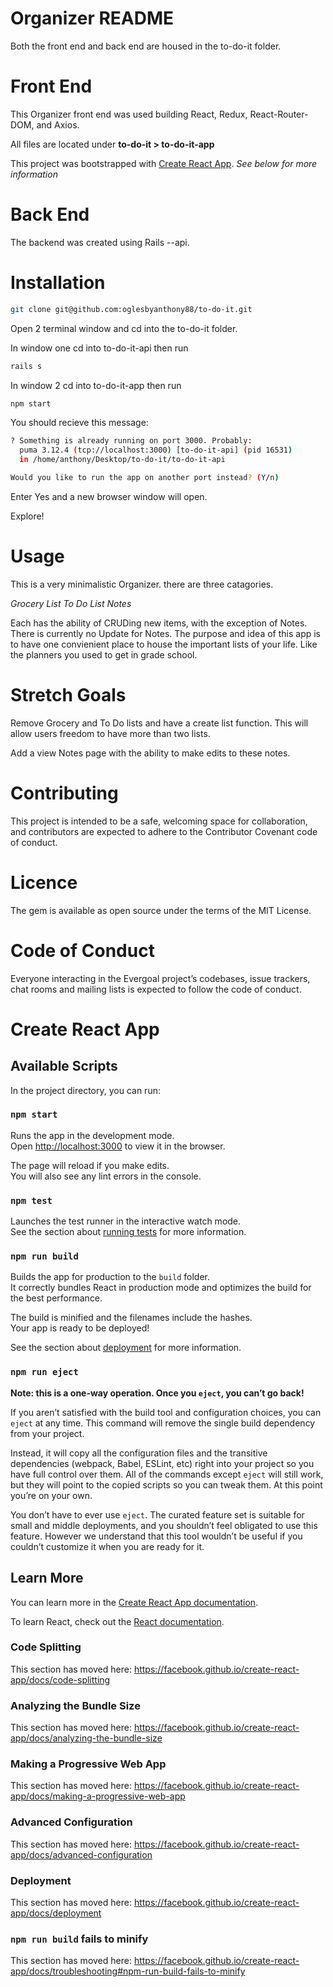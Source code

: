 # Organizer README

Both the front end and back end are housed in the to-do-it folder.

# Front End

This Organizer front end was used building React, Redux, React-Router-DOM, and Axios.

All files are located under **to-do-it > to-do-it-app**

This project was bootstrapped with [Create React App](https://github.com/facebook/create-react-app). *See below for more information*

# Back End

The backend was created using Rails --api.

# Installation

```bash
git clone git@github.com:oglesbyanthony88/to-do-it.git
```

Open 2 terminal window and cd into the to-do-it folder.

In window one cd into to-do-it-api then run

```bash
rails s
```

In window 2 cd into to-do-it-app then run

```bash
npm start
``` 

You should recieve this message:

```bash
? Something is already running on port 3000. Probably:
  puma 3.12.4 (tcp://localhost:3000) [to-do-it-api] (pid 16531)
  in /home/anthony/Desktop/to-do-it/to-do-it-api

Would you like to run the app on another port instead? (Y/n)
```

Enter Yes and a new browser window will open.

Explore!

# Usage

This is a very minimalistic Organizer. there are three catagories.

*Grocery List* *To Do List* *Notes*

Each has the ability of CRUDing new items, with the exception of Notes. There is currently no Update for Notes. The purpose and idea of this app is to have one convienient place to house the important lists of your life. Like the planners you used to get in grade school.

# Stretch Goals

Remove Grocery and To Do lists and have a create list function. This will allow users freedom to have more than two lists.

Add a view Notes page with the ability to make edits to these notes.

# Contributing

This project is intended to be a safe, welcoming space for collaboration, and contributors are expected to adhere to the Contributor Covenant code of conduct.

# Licence

The gem is available as open source under the terms of the MIT License.

# Code of Conduct

Everyone interacting in the Evergoal project’s codebases, issue trackers, chat rooms and mailing lists is expected to follow the code of conduct.

# Create React App

## Available Scripts

In the project directory, you can run:

### `npm start`

Runs the app in the development mode.<br />
Open [http://localhost:3000](http://localhost:3000) to view it in the browser.

The page will reload if you make edits.<br />
You will also see any lint errors in the console.

### `npm test`

Launches the test runner in the interactive watch mode.<br />
See the section about [running tests](https://facebook.github.io/create-react-app/docs/running-tests) for more information.

### `npm run build`

Builds the app for production to the `build` folder.<br />
It correctly bundles React in production mode and optimizes the build for the best performance.

The build is minified and the filenames include the hashes.<br />
Your app is ready to be deployed!

See the section about [deployment](https://facebook.github.io/create-react-app/docs/deployment) for more information.

### `npm run eject`

**Note: this is a one-way operation. Once you `eject`, you can’t go back!**

If you aren’t satisfied with the build tool and configuration choices, you can `eject` at any time. This command will remove the single build dependency from your project.

Instead, it will copy all the configuration files and the transitive dependencies (webpack, Babel, ESLint, etc) right into your project so you have full control over them. All of the commands except `eject` will still work, but they will point to the copied scripts so you can tweak them. At this point you’re on your own.

You don’t have to ever use `eject`. The curated feature set is suitable for small and middle deployments, and you shouldn’t feel obligated to use this feature. However we understand that this tool wouldn’t be useful if you couldn’t customize it when you are ready for it.

## Learn More

You can learn more in the [Create React App documentation](https://facebook.github.io/create-react-app/docs/getting-started).

To learn React, check out the [React documentation](https://reactjs.org/).

### Code Splitting

This section has moved here: https://facebook.github.io/create-react-app/docs/code-splitting

### Analyzing the Bundle Size

This section has moved here: https://facebook.github.io/create-react-app/docs/analyzing-the-bundle-size

### Making a Progressive Web App

This section has moved here: https://facebook.github.io/create-react-app/docs/making-a-progressive-web-app

### Advanced Configuration

This section has moved here: https://facebook.github.io/create-react-app/docs/advanced-configuration

### Deployment

This section has moved here: https://facebook.github.io/create-react-app/docs/deployment

### `npm run build` fails to minify

This section has moved here: https://facebook.github.io/create-react-app/docs/troubleshooting#npm-run-build-fails-to-minify
